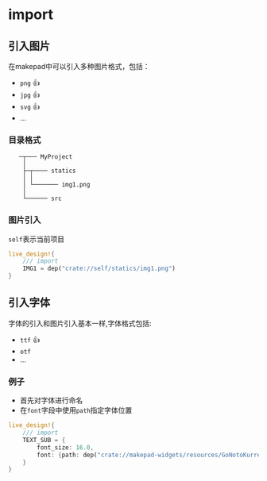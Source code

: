 # import

## 引入图片

在makepad中可以引入多种图片格式，包括：
- `png` 👍
- `jpg` 👍
- `svg` 👍
- ...

### 目录格式

```                 
   ─┬─── MyProject       
    │                    
    ├─┬──── statics      
    │ │                  
    │ └─────── img1.png  
    │                    
    └────── src           
```

### 图片引入

`self`表示当前项目

```rust
live_design!{
    /// import
    IMG1 = dep("crate://self/statics/img1.png")
}
```

## 引入字体

字体的引入和图片引入基本一样,字体格式包括:
- `ttf` 👍
- `otf`
- ...

### 例子

- 首先对字体进行命名
- 在`font`字段中使用`path`指定字体位置

```rust
live_design!{
    /// import
    TEXT_SUB = {
        font_size: 16.0,
        font: {path: dep("crate://makepad-widgets/resources/GoNotoKurrent-Regular.ttf")}
    }
}
```